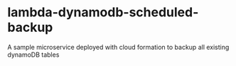 # lambda-dynamodb-scheduled-backup
A sample microservice deployed with cloud formation to backup all existing dynamoDB tables
